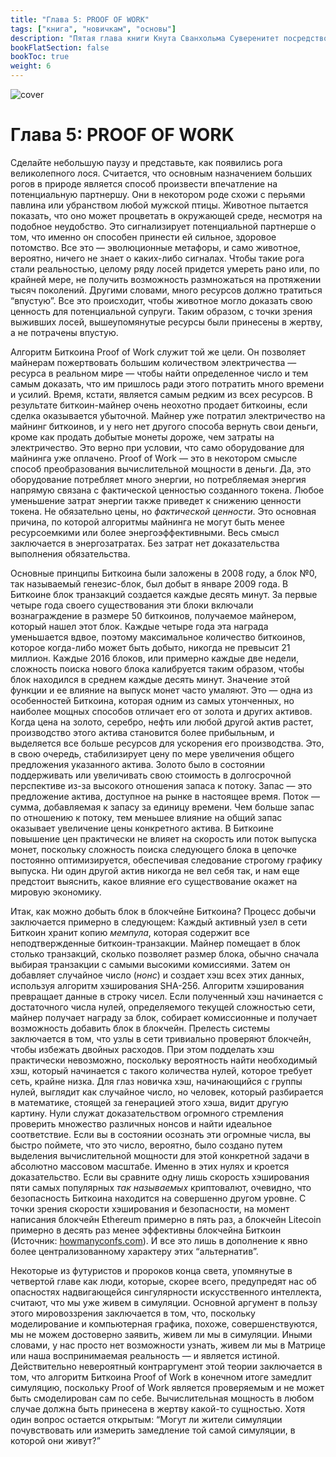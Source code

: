 ```yaml
---
title: "Глава 5: PROOF OF WORK"
tags: ["книга", "новичкам", "основы"]
description: "Пятая глава книги Кнута Сванхольма Суверенитет посредством математики."
bookFlatSection: false
bookToc: true
weight: 6
---
```


![cover](../../covers/stm.png)

# Глава 5: PROOF OF WORK

Сделайте небольшую паузу и представьте, как появились рога великолепного лося. Считается, что основным назначением больших рогов в природе является способ произвести впечатление на потенциальную партнершу. Они в некотором роде схожи с перьями павлина или убранством любой мужской птицы. Животное пытается показать, что оно может процветать в окружающей среде, несмотря на подобное неудобство. Это сигнализирует потенциальной партнерше о том, что именно он способен принести ей сильное, здоровое потомство. Все  это — эволюционные метафоры, и само животное, вероятно, ничего не знает о каких-либо сигналах. Чтобы такие рога стали реальностью, целому ряду лосей придется умереть рано или, по крайней мере, не получить возможность размножаться на протяжении тысяч поколений. Другими словами, много ресурсов должно тратиться “впустую”. Все это происходит, чтобы животное могло доказать свою ценность для потенциальной супруги. Таким образом, с точки зрения выживших лосей, вышеупомянутые ресурсы были принесены в жертву, а не потрачены впустую.

Алгоритм Биткоина Proof of Work служит той же цели. Он позволяет майнерам пожертвовать большим количеством электричества — ресурса в реальном мире — чтобы найти определенное число и тем самым доказать, что им пришлось ради этого потратить много времени и усилий. Время, кстати, является самым редким из всех ресурсов. В результате биткоин-майнер очень неохотно продает биткоины, если сделка оказывается убыточной. Майнер уже потратил электричество на майнинг биткоинов, и у него нет другого способа вернуть свои деньги, кроме как продать добытые монеты дороже, чем затраты на электричество. Это верно при условии, что само оборудование для майнинга уже оплачено. Proof of Work — это в некотором смысле способ преобразования вычислительной мощности в деньги. Да, это оборудование потребляет много энергии, но потребляемая энергия напрямую связана с фактической ценностью созданного токена. Любое уменьшение затрат энергии также приведет к снижению ценности токена. Не обязательно цены, но *фактической ценности*. Это основная причина, по которой алгоритмы майнинга не могут быть менее ресурсоемкими или более энергоэффективными. Весь смысл заключается в энергозатратах. Без затрат нет доказательства выполнения обязательства.

Основные принципы Биткоина были заложены в 2008 году, а блок №0, так называемый генезис-блок, был добыт в январе 2009 года. В Биткоине блок транзакций создается каждые десять минут. За первые четыре года своего существования эти блоки включали вознаграждение в размере 50 биткоинов, получаемое майнером, который нашел этот блок. Каждые четыре года эта награда уменьшается вдвое, поэтому максимальное количество биткоинов, которое когда-либо может быть добыто, никогда не превысит 21 миллион. Каждые 2016 блоков, или примерно каждые две недели, сложность поиска нового блока калибруется таким образом, чтобы блок находился в среднем каждые десять минут. Значение этой функции и ее влияние на выпуск монет часто умаляют. Это — одна из особенностей Биткоина, которая одним из самых утонченных, но наиболее мощных способов отличает его от золота и других активов. Когда цена на золото, серебро, нефть или любой другой актив растет, производство этого актива становится более прибыльным, и выделяется все больше ресурсов для ускорения его производства. Это, в свою очередь, стабилизирует цену по мере увеличения общего предложения указанного актива. Золото было в состоянии поддерживать или увеличивать свою стоимость в долгосрочной перспективе из-за высокого отношения запаса к потоку. Запас — это предложение актива, доступное на рынке в настоящее время. Поток — сумма, добавляемая к запасу за единицу времени. Чем больше запас по отношению к потоку, тем меньшее влияние на общий запас оказывает увеличение цены конкретного актива. В Биткоине повышение цен практически не влияет на скорость или поток выпуска монет, поскольку сложность поиска следующего блока в цепочке постоянно оптимизируется, обеспечивая следование строгому графику выпуска. Ни один другой актив никогда не вел себя так, и нам еще предстоит выяснить, какое влияние его существование окажет на мировую экономику.

Итак, как можно добыть блок в блокчейне Биткоина? Процесс добычи заключается примерно в следующем: Каждый активный узел в сети Биткоин хранит копию *мемпула*, которая содержит все неподтвержденные биткоин-транзакции. Майнер помещает в блок столько транзакций, сколько позволяет размер блока, обычно сначала выбирая транзакции с самыми высокими комиссиями. Затем он добавляет случайное число (*нонс*) и создает хэш всех этих данных, используя алгоритм хэширования SHA-256. Алгоритм хэширования превращает данные в строку чисел. Если полученный хэш начинается с достаточного числа нулей, определяемого текущей сложностью сети, майнер получает награду за блок, собирает комиссионные и получает возможность добавить блок в блокчейн. Прелесть системы заключается в том, что узлы в сети тривиально проверяют блокчейн, чтобы избежать двойных расходов. При этом подделать хэш практически невозможно, поскольку вероятность найти необходимый хэш, который начинается с такого количества нулей, которое требует сеть, крайне низка. Для глаз новичка хэш, начинающийся с группы нулей, выглядит как случайное число, но человек, который разбирается в математике, стоящей за генерацией этого хэша, видит другую картину. Нули служат доказательством огромного стремления проверить множество различных нонсов и найти идеальное соответствие. Если вы в состоянии осознать эти огромные числа, вы быстро поймете, что это число, вероятно, было создано путем выделения вычислительной мощности для этой конкретной задачи в абсолютно массовом масштабе. Именно в этих нулях и кроется доказательство. Если вы сравните одну лишь скорость хэширования пяти самых популярных *так называемых* криптовалют, очевидно, что безопасность Биткоина находится на совершенно другом уровне. С точки зрения скорости хэширования и безопасности, на момент написания блокчейн Ethereum примерно в пять раз, а блокчейн Litecoin примерно в десять раз менее эффективны блокчейна Биткоин (Источник: [howmanyconfs.com](https://howmanyconfs.com)). И все это лишь в дополнение к явно более централизованному характеру этих “альтернатив”.

Некоторые из футуристов и пророков конца света, упомянутые в четвертой главе как люди, которые, скорее всего, предупредят нас об опасностях надвигающейся сингулярности искусственного интеллекта, считают, что мы уже живем в симуляции. Основной аргумент в пользу этого мировоззрения заключается в том, что, поскольку моделирование и компьютерная графика, похоже, совершенствуются, мы не можем достоверно заявить, живем ли мы в симуляции. Иными словами, у нас просто нет возможности узнать, живем ли мы в Матрице или наша воспринимаемая реальность — и является истиной. Действительно невероятный контраргумент этой теории заключается в том, что алгоритм Биткоина Proof of Work в конечном итоге замедлит симуляцию, поскольку Proof of Work является проверяемым и не может быть смоделирован сам по себе. Вычислительная мощность в любом случае должна быть принесена в жертву какой-то сущностью. Хотя один вопрос остается открытым: “Могут ли жители симуляции почувствовать или измерить замедление той самой симуляции, в которой они живут?”
